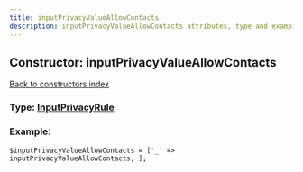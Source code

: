 ```yaml
---
title: inputPrivacyValueAllowContacts
description: inputPrivacyValueAllowContacts attributes, type and example
---
```

## Constructor: inputPrivacyValueAllowContacts  
[Back to constructors index](index.md)






### Type: [InputPrivacyRule](../types/InputPrivacyRule.md)


### Example:

```
$inputPrivacyValueAllowContacts = ['_' => inputPrivacyValueAllowContacts, ];
```